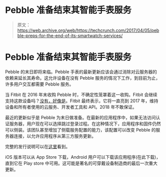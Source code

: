 # Pebble 准备结束其智能手表服务

> 原文：<https://web.archive.org/web/https://techcrunch.com/2017/04/05/pebble-preps-for-the-end-of-its-smartwatch-services/>

# Pebble 准备结束其智能手表服务

Pebble 的末日即将来临。Pebble 手表的最新更新应该会通过消除对云服务器的依赖来延长其寿命。这允许设备在没有 Pebble 服务的情况下工作，到目前为止，许多用户交互都需要 Pebble 服务。

当 Fitbit 在 2016 年末收购 Pebble 时，不确定性笼罩着这一收购。Fitbit 会继续支持这款设备吗？[没有，好像是](https://web.archive.org/web/20230223153838/https://techcrunch.com/2016/12/14/pebble-fitbit-2017/)。Fitbit 最终表示，它将一直亮到 2017 年，维持设备和所有者使用的云服务、开发者工具和 API。2018 年不敢保证。

最近的更新似乎是 Pebble 为末日做准备。在最新的应用程序中，如果无法访问认证服务器，用户现在可以选择跳过登录过程。在这种情况下，应用程序和固件仍然可以侧装。该团队甚至增加了侧载服务配置的能力，该配置可以改变 Pebble 的服务器连接，以允许应用程序从第三方服务更新。

完整的发行说明可以在[这里](https://web.archive.org/web/20230223153838/https://developer.pebble.com/blog/2017/04/04/transitioning-update/)看到。

iOS 版本可以从 App Store 下载，Android 用户可以下载该应用程序(在此下载)，直到它在 Play store 中可用。这可能是著名的可穿戴设备制造商的最后一次重大更新。